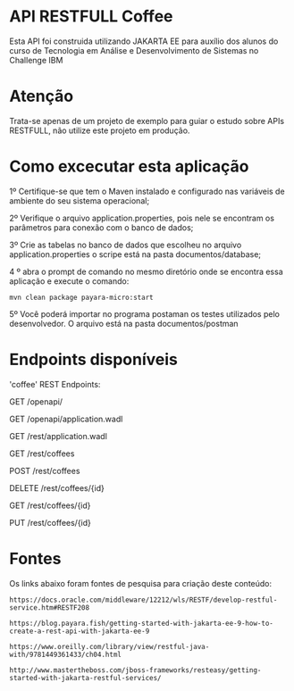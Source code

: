 # API RESTFULL Coffee

Esta API foi construida utilizando JAKARTA EE para auxílio dos alunos do curso de Tecnologia em Análise e Desenvolvimento de Sistemas no Challenge IBM

# Atenção

Trata-se apenas de um projeto de exemplo para guiar o estudo sobre APIs RESTFULL, não utilize este projeto em produção.


# Como excecutar esta aplicação

1º Certifique-se que tem o Maven instalado e configurado nas variáveis de ambiente do seu sistema operacional;



2º Verifique o arquivo application.properties, pois nele se encontram os parâmetros para conexão com o banco de dados; 

3º Crie as tabelas no banco de dados que escolheu no arquivo application.properties o scripe está na pasta documentos/database;

4 º abra o prompt de comando no mesmo diretório onde se encontra essa aplicação e execute o comando:

    mvn clean package payara-micro:start

5º Você poderá importar no programa postaman os testes utilizados pelo desenvolvedor. O arquivo está na pasta documentos/postman


# Endpoints disponíveis

'coffee' REST Endpoints:

GET	/openapi/

GET	/openapi/application.wadl

GET	/rest/application.wadl

GET	/rest/coffees

POST	/rest/coffees

DELETE	/rest/coffees/{id}

GET	/rest/coffees/{id}

PUT	/rest/coffees/{id}



# Fontes 

Os links abaixo foram fontes de pesquisa para criação deste conteúdo:

    https://docs.oracle.com/middleware/12212/wls/RESTF/develop-restful-service.htm#RESTF208
 
    https://blog.payara.fish/getting-started-with-jakarta-ee-9-how-to-create-a-rest-api-with-jakarta-ee-9
 
    https://www.oreilly.com/library/view/restful-java-with/9781449361433/ch04.html
 
    http://www.mastertheboss.com/jboss-frameworks/resteasy/getting-started-with-jakarta-restful-services/
 
 
 
 